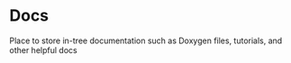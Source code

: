 # Docs

Place to store in-tree documentation such as Doxygen files, tutorials, and other helpful docs